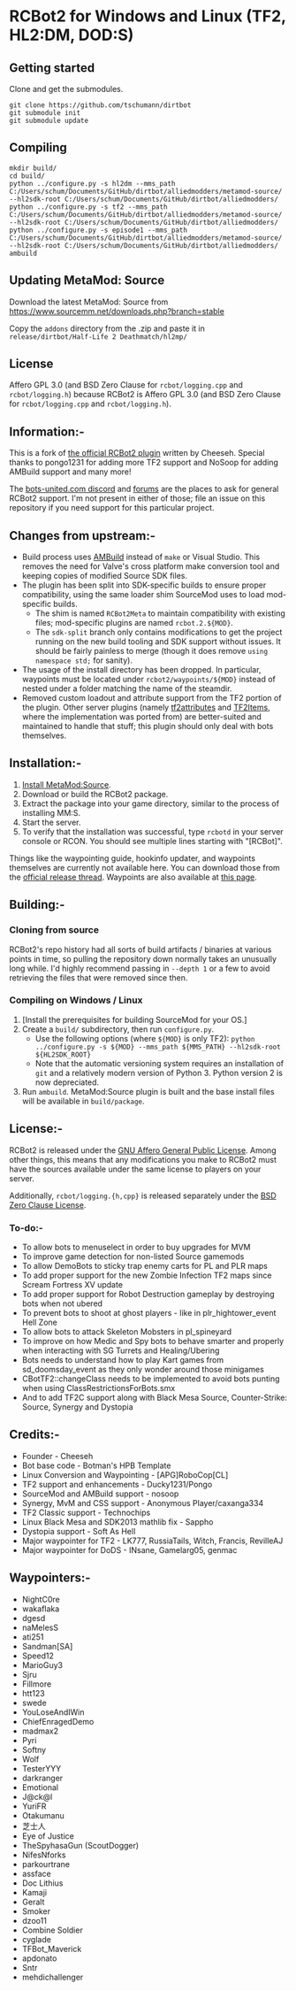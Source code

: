 # RCBot2 for Windows and Linux (TF2, HL2:DM, DOD:S)

Getting started
---------------

Clone and get the submodules.
```
git clone https://github.com/tschumann/dirtbot
git submodule init
git submodule update
```


Compiling
---------

```
mkdir build/
cd build/
python ../configure.py -s hl2dm --mms_path C:/Users/schum/Documents/GitHub/dirtbot/alliedmodders/metamod-source/ --hl2sdk-root C:/Users/schum/Documents/GitHub/dirtbot/alliedmodders/
python ../configure.py -s tf2 --mms_path C:/Users/schum/Documents/GitHub/dirtbot/alliedmodders/metamod-source/ --hl2sdk-root C:/Users/schum/Documents/GitHub/dirtbot/alliedmodders/
python ../configure.py -s episode1 --mms_path C:/Users/schum/Documents/GitHub/dirtbot/alliedmodders/metamod-source/ --hl2sdk-root C:/Users/schum/Documents/GitHub/dirtbot/alliedmodders/
ambuild
```


Updating MetaMod: Source
------------------------

Download the latest MetaMod: Source from https://www.sourcemm.net/downloads.php?branch=stable

Copy the `addons` directory from the .zip and paste it in `release/dirtbot/Half-Life 2 Deathmatch/hl2mp/`


License
-------

Affero GPL 3.0 (and BSD Zero Clause for `rcbot/logging.cpp` and `rcbot/logging.h`) because RCBot2 is Affero GPL 3.0 (and BSD Zero Clause for `rcbot/logging.cpp` and `rcbot/logging.h`).


## Information:-

This is a fork of [the official RCBot2 plugin][rcbot2] written by Cheeseh.
Special thanks to pongo1231 for adding more TF2 support and NoSoop for adding AMBuild support and many more!

The [bots-united.com discord][] and [forums][bots-united forums] are the places to ask for
general RCBot2 support. I'm not present in either of those; file an issue on this repository if
you need support for this particular project. 

[rcbot2]: http://rcbot.bots-united.com/
[bots-united.com discord]: https://discord.gg/5v5YvKG4Hr
[bots-united forums]: http://rcbot.bots-united.com/forums/index.php?showforum=18

## Changes from upstream:-

- Build process uses [AMBuild][] instead of `make` or Visual Studio.  This removes the need for
Valve's cross platform make conversion tool and keeping copies of modified Source SDK files.
- The plugin has been split into SDK-specific builds to ensure proper compatibility, using the
same loader shim SourceMod uses to load mod-specific builds.
	- The shim is named `RCBot2Meta` to maintain compatibility with existing files; mod-specific
	plugins are named `rcbot.2.${MOD}`.
	- The `sdk-split` branch only contains modifications to get the project running on the
	new build tooling and SDK support without issues.  It should be fairly painless to merge
	(though it does remove `using namespace std;` for sanity).
- The usage of the install directory has been dropped.  In particular, waypoints must be located
under `rcbot2/waypoints/${MOD}` instead of nested under a folder matching the name of the
steamdir.
- Removed custom loadout and attribute support from the TF2 portion of the plugin. Other server
plugins (namely [tf2attributes][] and [TF2Items][], where the implementation was ported from)
are better-suited and maintained to handle that stuff; this plugin should only deal with bots
themselves.

[AMBuild]: https://wiki.alliedmods.net/AMBuild
[tf2attributes]: https://github.com/FlaminSarge/tf2attributes
[TF2Items]: https://github.com/asherkin/TF2Items

## Installation:-

1. [Install MetaMod:Source].
2. Download or build the RCBot2 package.
3. Extract the package into your game directory, similar to the process of installing MM:S.
4. Start the server.
5. To verify that the installation was successful, type `rcbotd` in your server console or RCON.
You should see multiple lines starting with "[RCBot]".

Things like the waypointing guide, hookinfo updater, and waypoints themselves are currently not
available here.  You can download those from the [official release thread][].  Waypoints are
also available at [this page][waypoints].

[Install MetaMod:Source]: https://wiki.alliedmods.net/Installing_Metamod:Source
[official release thread]: http://rcbot.bots-united.com/forums/index.php?showtopic=1994
[waypoints]: http://rcbot.bots-united.com/waypoints.php

## Building:-

### Cloning from source

RCBot2's repo history had all sorts of build artifacts / binaries at various points in time, so
pulling the repository down normally takes an unusually long while.  I'd highly recommend
passing in `--depth 1` or a few to avoid retrieving the files that were removed since then.

### Compiling on Windows / Linux

1. [Install the prerequisites for building SourceMod for your OS.]
2. Create a `build/` subdirectory, then run `configure.py`.
	- Use the following options (where `${MOD}` is only TF2):
	`python ../configure.py -s ${MOD} --mms_path ${MMS_PATH} --hl2sdk-root ${HL2SDK_ROOT}`
	- Note that the automatic versioning system requires an installation of `git` and a
	relatively modern version of Python 3. Python version 2 is now depreciated.
3. Run `ambuild`.  MetaMod:Source plugin is built and the base install files will be available
in `build/package`.

## License:-

RCBot2 is released under the [GNU Affero General Public License][].  Among other things, this
means that any modifications you make to RCBot2 must have the sources available under the same
license to players on your server.

Additionally, `rcbot/logging.{h,cpp}` is released separately under the
[BSD Zero Clause License][].

[GNU Affero General Public License]: https://spdx.org/licenses/AGPL-3.0-only.html
[BSD Zero Clause License]: https://spdx.org/licenses/0BSD.html

### To-do:-

- To allow bots to menuselect in order to buy upgrades for MVM
- To improve game detection for non-listed Source gamemods
- To allow DemoBots to sticky trap enemy carts for PL and PLR maps
- To add proper support for the new Zombie Infection TF2 maps since Scream Fortress XV update
- To add proper support for Robot Destruction gameplay by destroying bots when not ubered
- To prevent bots to shoot at ghost players - like in plr_hightower_event Hell Zone
- To allow bots to attack Skeleton Mobsters in pl_spineyard
- To improve on how Medic and Spy bots to behave smarter and properly when interacting with SG Turrets and Healing/Ubering
- Bots needs to understand how to play Kart games from sd_doomsday_event as they only wonder around those minigames
- CBotTF2::changeClass needs to be implemented to avoid bots punting when using ClassRestrictionsForBots.smx
- And to add TF2C support along with Black Mesa Source, Counter-Strike: Source, Synergy and Dystopia

## Credits:-

- Founder - Cheeseh
- Bot base code - Botman's HPB Template
- Linux Conversion and Waypointing - [APG]RoboCop[CL]
- TF2 support and enhancements - Ducky1231/Pongo
- SourceMod and AMBuild support - nosoop
- Synergy, MvM and CSS support - Anonymous Player/caxanga334
- TF2 Classic support - Technochips
- Linux Black Mesa and SDK2013 mathlib fix - Sappho
- Dystopia support - Soft As Hell
- Major waypointer for TF2 - LK777, RussiaTails, Witch, Francis, RevilleAJ
- Major waypointer for DoDS - INsane, Gamelarg05, genmac

## Waypointers:-

- NightC0re
- wakaflaka
- dgesd
- naMelesS
- ati251
- Sandman[SA]
- Speed12	
- MarioGuy3
- Sjru	
- Fillmore
- htt123
- swede
- YouLoseAndIWin
- ChiefEnragedDemo
- madmax2
- Pyri
- Softny		
- Wolf
- TesterYYY		
- darkranger		
- Emotional
- J@ck@l		
- YuriFR
- Otakumanu		
- 芝士人
- Eye of Justice
- TheSpyhasaGun (ScoutDogger)		
- NifesNforks
- parkourtrane
- assface
- Doc Lithius
- Kamaji
- Geralt
- Smoker		
- dzoo11
- Combine Soldier		
- cyglade
- TFBot_Maverick
- apdonato
- Sntr
- mehdichallenger		
